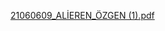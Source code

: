 [21060609_ALİEREN_ÖZGEN (1).pdf](https://github.com/user-attachments/files/17592817/21060609_ALIEREN_OZGEN.1.pdf)
